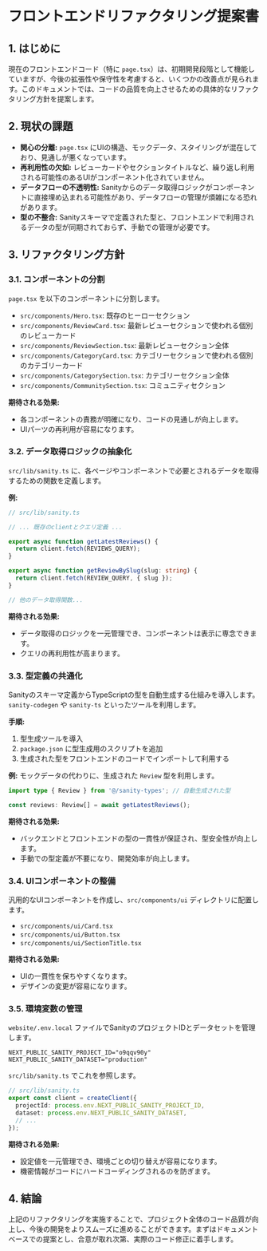 
# フロントエンドリファクタリング提案書

## 1. はじめに

現在のフロントエンドコード（特に `page.tsx`）は、初期開発段階として機能していますが、今後の拡張性や保守性を考慮すると、いくつかの改善点が見られます。このドキュメントでは、コードの品質を向上させるための具体的なリファクタリング方針を提案します。

## 2. 現状の課題

-   **関心の分離:** `page.tsx` にUIの構造、モックデータ、スタイリングが混在しており、見通しが悪くなっています。
-   **再利用性の欠如:** レビューカードやセクションタイトルなど、繰り返し利用される可能性のあるUIがコンポーネント化されていません。
-   **データフローの不透明性:** Sanityからのデータ取得ロジックがコンポーネントに直接埋め込まれる可能性があり、データフローの管理が煩雑になる恐れがあります。
-   **型の不整合:** Sanityスキーマで定義された型と、フロントエンドで利用されるデータの型が同期されておらず、手動での管理が必要です。

## 3. リファクタリング方針

### 3.1. コンポーネントの分割

`page.tsx` を以下のコンポーネントに分割します。

-   `src/components/Hero.tsx`: 既存のヒーローセクション
-   `src/components/ReviewCard.tsx`: 最新レビューセクションで使われる個別のレビューカード
-   `src/components/ReviewSection.tsx`: 最新レビューセクション全体
-   `src/components/CategoryCard.tsx`: カテゴリーセクションで使われる個別のカテゴリーカード
-   `src/components/CategorySection.tsx`: カテゴリーセクション全体
-   `src/components/CommunitySection.tsx`: コミュニティセクション

**期待される効果:**
-   各コンポーネントの責務が明確になり、コードの見通しが向上します。
-   UIパーツの再利用が容易になります。

### 3.2. データ取得ロジックの抽象化

`src/lib/sanity.ts` に、各ページやコンポーネントで必要とされるデータを取得するための関数を定義します。

**例:**

```typescript
// src/lib/sanity.ts

// ... 既存のclientとクエリ定義 ...

export async function getLatestReviews() {
  return client.fetch(REVIEWS_QUERY);
}

export async function getReviewBySlug(slug: string) {
  return client.fetch(REVIEW_QUERY, { slug });
}

// 他のデータ取得関数...
```

**期待される効果:**
-   データ取得のロジックを一元管理でき、コンポーネントは表示に専念できます。
-   クエリの再利用性が高まります。

### 3.3. 型定義の共通化

Sanityのスキーマ定義からTypeScriptの型を自動生成する仕組みを導入します。`sanity-codegen` や `sanity-ts` といったツールを利用します。

**手順:**
1.  型生成ツールを導入
2.  `package.json` に型生成用のスクリプトを追加
3.  生成された型をフロントエンドのコードでインポートして利用する

**例:**
モックデータの代わりに、生成された `Review` 型を利用します。

```typescript
import type { Review } from '@/sanity-types'; // 自動生成された型

const reviews: Review[] = await getLatestReviews();
```

**期待される効果:**
-   バックエンドとフロントエンドの型の一貫性が保証され、型安全性が向上します。
-   手動での型定義が不要になり、開発効率が向上します。

### 3.4. UIコンポーネントの整備

汎用的なUIコンポーネントを作成し、`src/components/ui` ディレクトリに配置します。

-   `src/components/ui/Card.tsx`
-   `src/components/ui/Button.tsx`
-   `src/components/ui/SectionTitle.tsx`

**期待される効果:**
-   UIの一貫性を保ちやすくなります。
-   デザインの変更が容易になります。

### 3.5. 環境変数の管理

`website/.env.local` ファイルでSanityのプロジェクトIDとデータセットを管理します。

```
NEXT_PUBLIC_SANITY_PROJECT_ID="o9qqv90y"
NEXT_PUBLIC_SANITY_DATASET="production"
```

`src/lib/sanity.ts` でこれを参照します。

```typescript
// src/lib/sanity.ts
export const client = createClient({
  projectId: process.env.NEXT_PUBLIC_SANITY_PROJECT_ID,
  dataset: process.env.NEXT_PUBLIC_SANITY_DATASET,
  // ...
});
```

**期待される効果:**
-   設定値を一元管理でき、環境ごとの切り替えが容易になります。
-   機密情報がコードにハードコーディングされるのを防ぎます。

## 4. 結論

上記のリファクタリングを実施することで、プロジェクト全体のコード品質が向上し、今後の開発をよりスムーズに進めることができます。まずはドキュメントベースでの提案とし、合意が取れ次第、実際のコード修正に着手します。
